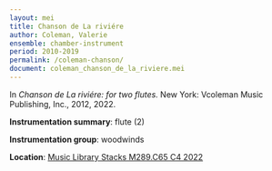 ```yaml
---
layout: mei
title: Chanson de La riviére
author: Coleman, Valerie
ensemble: chamber-instrument
period: 2010-2019
permalink: /coleman-chanson/
document: coleman_chanson_de_la_riviere.mei
---
```


In *Chanson de La riviére: for two flutes.* New York: Vcoleman Music Publishing, Inc., 2012, 2022.

**Instrumentation summary**: flute (2)

**Instrumentation group**: woodwinds

**Location**: <a href="https://tufts.primo.exlibrisgroup.com/permalink/01TUN_INST/1kc9gia/alma991018754495503851" target="_blank">Music Library Stacks M289.C65 C4 2022</a>
